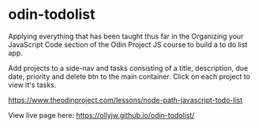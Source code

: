 # odin-todolist

Applying everything that has been taught thus far in the Organizing your JavaScript Code section of the Odin Project JS course to build a to do list app.

Add projects to a side-nav and tasks consisting of a title, description, due date, priority and delete btn to the main container. Click on each project to view it's tasks.

https://www.theodinproject.com/lessons/node-path-javascript-todo-list

View live page here: https://ollyjw.github.io/odin-todolist/